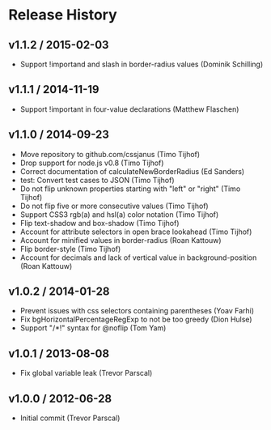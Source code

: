 # Release History

## v1.1.2 / 2015-02-03

* Support !importand and slash in border-radius values (Dominik Schilling)

## v1.1.1 / 2014-11-19

* Support !important in four-value declarations (Matthew Flaschen)

## v1.1.0 / 2014-09-23

* Move repository to github.com/cssjanus (Timo Tijhof)
* Drop support for node.js v0.8 (Timo Tijhof)
* Correct documentation of calculateNewBorderRadius (Ed Sanders)
* test: Convert test cases to JSON (Timo Tijhof)
* Do not flip unknown properties starting with "left" or "right" (Timo Tijhof)
* Do not flip five or more consecutive values (Timo Tijhof)
* Support CSS3 rgb(a) and hsl(a) color notation (Timo Tijhof)
* Flip text-shadow and box-shadow (Timo Tijhof)
* Account for attribute selectors in open brace lookahead (Timo Tijhof)
* Account for minified values in border-radius (Roan Kattouw)
* Flip border-style (Timo Tijhof)
* Account for decimals and lack of vertical value in background-position (Roan Kattouw)

## v1.0.2 / 2014-01-28

* Prevent issues with css selectors containing parentheses (Yoav Farhi)
* Fix bgHorizontalPercentageRegExp to not be too greedy (Dion Hulse)
* Support "/*!" syntax for @noflip (Tom Yam)

## v1.0.1 / 2013-08-08

* Fix global variable leak (Trevor Parscal)

## v1.0.0 / 2012-06-28

* Initial commit (Trevor Parscal)
